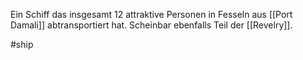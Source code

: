 Ein Schiff das insgesamt 12 attraktive Personen in Fesseln aus [[Port Damali]] abtransportiert hat. Scheinbar ebenfalls Teil der [[Revelry]].

#ship 